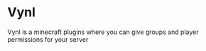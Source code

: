 # Vynl
Vynl is a minecraft plugins where you can give groups and player permissions for your server
